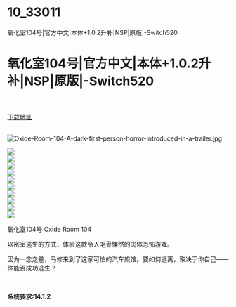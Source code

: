 # 10_33011
氧化室104号|官方中文|本体+1.0.2升补|NSP|原版|-Switch520
# 氧化室104号|官方中文|本体+1.0.2升补|NSP|原版|-Switch520
 <br/></br>
[下载地址](https://www.switch520.cc/article/33011 "下载地址")
<br/></br>

<p><img title="Oxide-Room-104-A-dark-first-person-horror-introduced-in-a-trailer.jpg" src="https://www.switch520.cc/muke_img/2022_06_17_0eddcb26ef644.jpg" alt="Oxide-Room-104-A-dark-first-person-horror-introduced-in-a-trailer.jpg"></p>
<p><img src="https://cdn.cloudflare.steamstatic.com/steam/apps/1819180/ss_b55ceef8572a3c5f2a413ebf208ea303b4cf8fd4.600x338.jpg?t=1655416395"><br>
<img src="https://cdn.cloudflare.steamstatic.com/steam/apps/1819180/ss_d8002e42e361e1b2dae3c62a8e8c2572a60c8dde.600x338.jpg?t=1655416395"><br>
<img src="https://cdn.cloudflare.steamstatic.com/steam/apps/1819180/ss_d5d0dc4a7bdfc8e0b5428ddaee55c6592333df65.600x338.jpg?t=1655416395"><br>
<img src="https://cdn.cloudflare.steamstatic.com/steam/apps/1819180/ss_83b3214b4e47e06168cd0f74a92a1e82dd2ccc80.600x338.jpg?t=1655416395"><br>
<img src="https://cdn.cloudflare.steamstatic.com/steam/apps/1819180/ss_41033ca809fb50d2dcf7e8a39ca99c9969341712.600x338.jpg?t=1655416395"><br>
<img src="https://cdn.cloudflare.steamstatic.com/steam/apps/1819180/ss_17a45a1b5bf610fe67a31ac842149d198e641839.600x338.jpg?t=1655416395"><br>
<img src="https://cdn.cloudflare.steamstatic.com/steam/apps/1819180/ss_c675ee1f759bdce71459f177e88af20558ff2597.600x338.jpg?t=1655416395"><br>
<img src="https://cdn.cloudflare.steamstatic.com/steam/apps/1819180/ss_2de25518433cab20cb04f6169b8ba05d94297a8a.600x338.jpg?t=1655416395"><br>
<img src="https://cdn.cloudflare.steamstatic.com/steam/apps/1819180/ss_3759fd9e37640e58353d18aedd3ed5c65c7d28db.600x338.jpg?t=1655416395"><br>
<img src="https://cdn.cloudflare.steamstatic.com/steam/apps/1819180/ss_5c838a48934cdce7917346b1a39214535d32970d.600x338.jpg?t=1655416395"></p>
<p>氧化室104号 Oxide Room 104</p>
<p>以密室逃生的方式，体验这款令人毛骨悚然的肉体恐怖游戏。</p>
<p>因为一念之差，马修来到了这家可怕的汽车旅馆。要如何逃离，取决于你自己——你能否成功逃生？</p>
<p>&nbsp;</p>
<p><strong>系统要求:14.1.2</strong></p>



